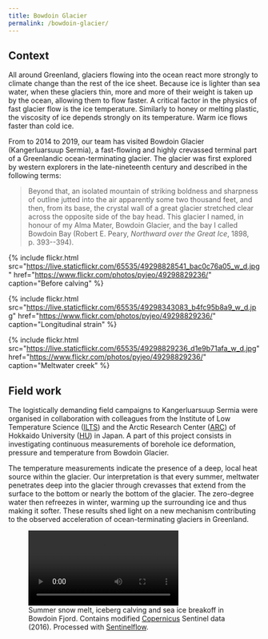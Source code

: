 ```yaml
---
title: Bowdoin Glacier
permalink: /bowdoin-glacier/
---
```


Context
-------

All around Greenland, glaciers flowing into the ocean react more strongly to
climate change than the rest of the ice sheet. Because ice is lighter than sea
water, when these glaciers thin, more and more of their weight is taken up by
the ocean, allowing them to flow faster. A critical factor in the physics of
fast glacier flow is the ice temperature. Similarly to honey or melting
plastic, the viscosity of ice depends strongly on its temperature. Warm ice
flows faster than cold ice.

From to 2014 to 2019, our team has visited Bowdoin Glacier (Kangerluarsuup
Sermia), a fast-flowing and highly crevassed terminal part of a Greenlandic
ocean-terminating glacier. The glacier was first explored by western explorers
in the late-nineteenth century and described in the following terms:

> Beyond that, an isolated mountain of striking boldness and sharpness of
> outline jutted into the air apparently some two thousand feet, and then, from
> its base, the crystal wall of a great glacier stretched clear across the
> opposite side of the bay head. This glacier I named, in honour of my Alma
> Mater, Bowdoin Glacier, and the bay I called Bowdoin Bay (Robert E. Peary,
> *Northward over the Great Ice*, 1898, p. 393--394).

{% include flickr.html
   src="https://live.staticflickr.com/65535/49298828541_bac0c76a05_w_d.jpg"
   href="https://www.flickr.com/photos/pyjeo/49298829236/"
   caption="Before calving" %}

{% include flickr.html
   src="https://live.staticflickr.com/65535/49298343083_b4fc95b8a9_w_d.jpg"
   href="https://www.flickr.com/photos/pyjeo/49298829236/"
   caption="Longitudinal strain" %}

{% include flickr.html
   src="https://live.staticflickr.com/65535/49298829236_d1e9b71afa_w_d.jpg"
   href="https://www.flickr.com/photos/pyjeo/49298829236/"
   caption="Meltwater creek" %}


Field work
----------

The logistically demanding field campaigns to Kangerluarsuup Sermia were
organised in collaboration with colleagues from the Institute of Low
Temperature Science ([ILTS][ILTS]) and the Arctic Research Center ([ARC][ARC])
of Hokkaido University ([HU][HU]) in Japan. A part of this project consists in
investigating continuous measurements of borehole ice deformation, pressure and
temperature from Bowdoin Glacier.

The temperature measurements indicate the presence of a deep, local heat source
within the glacier. Our interpretation is that every summer, meltwater
penetrates deep into the glacier through crevasses that extend from the surface
to the bottom or nearly the bottom of the glacier. The zero-degree water then
refreezes in winter, warming up the surrounding ice and thus making it softer.
These results shed light on a new mechanism contributing to the observed
acceleration of ocean-terminating glaciers in Greenland.

<!-- FIXME improve video and upload to vimeo -->
<figure>
  <video controls>
    <source src="https://polybox.ethz.ch/index.php/s/U7Cbgs016TkndzX/download"
            type="video/mp4"/>
    <source src="https://polybox.ethz.ch/index.php/s/bNovMorkDmNmOEI/download"
            type="video/ogg"/>
    Your browser does not support HTML5 video.
  </video>
  <figcaption>
    Summer snow melt, iceberg calving and sea ice breakoff in Bowdoin Fjord.
    Contains modified <a class="reference external"
    href="http://www.copernicus.eu">Copernicus</a> Sentinel data (2016).
    Processed with <a class="reference external"
    href="https://github.com/juseg/sentinelflow">Sentinelflow</a>.
  </figcaption>
</figure>

[ARC]: https://www.arc.hokudai.ac.jp/en/
[HU]: https://www.global.hokudai.ac.jp
[ILTS]: http://www.lowtem.hokudai.ac.jp/en/
[Copernicus]: http://www.copernicus.eu
[SentinelFlow]: https://github.com/juseg/sentinelflow

